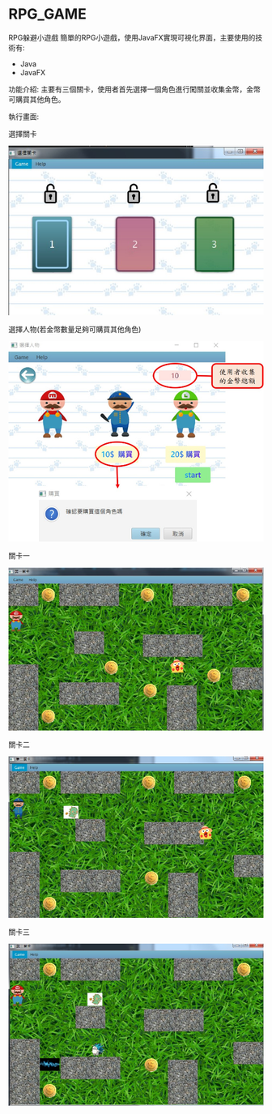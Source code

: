 # RPG_GAME
RPG躲避小遊戲
簡單的RPG小遊戲，使用JavaFX實現可視化界面，主要使用的技術有:
* Java
* JavaFX

功能介紹:
主要有三個關卡，使用者首先選擇一個角色進行闖關並收集金幣，金幣可購買其他角色。

執行畫面:

選擇關卡

![image](https://github.com/irene0516/Java_RPG_GAME/blob/master/img-folder/choose.jpg)

選擇人物(若金幣數量足夠可購買其他角色)

![image](https://github.com/irene0516/Java_RPG_GAME/blob/master/img-folder/choose_person.jpg)

關卡一

![image](https://github.com/irene0516/Java_RPG_GAME/blob/master/img-folder/first_stage.jpg)

關卡二

![image](https://github.com/irene0516/Java_RPG_GAME/blob/master/img-folder/second_stage.jpg)

關卡三

![image](https://github.com/irene0516/Java_RPG_GAME/blob/master/img-folder/third_stage.jpg)
